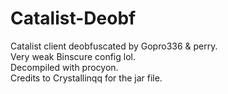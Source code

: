 # Catalist-Deobf
 Catalist client deobfuscated by Gopro336 & perry. <br>
 Very weak Binscure config lol. <br>
 Decompiled with procyon. <br>
 Credits to Crystallinqq for the jar file. <br>